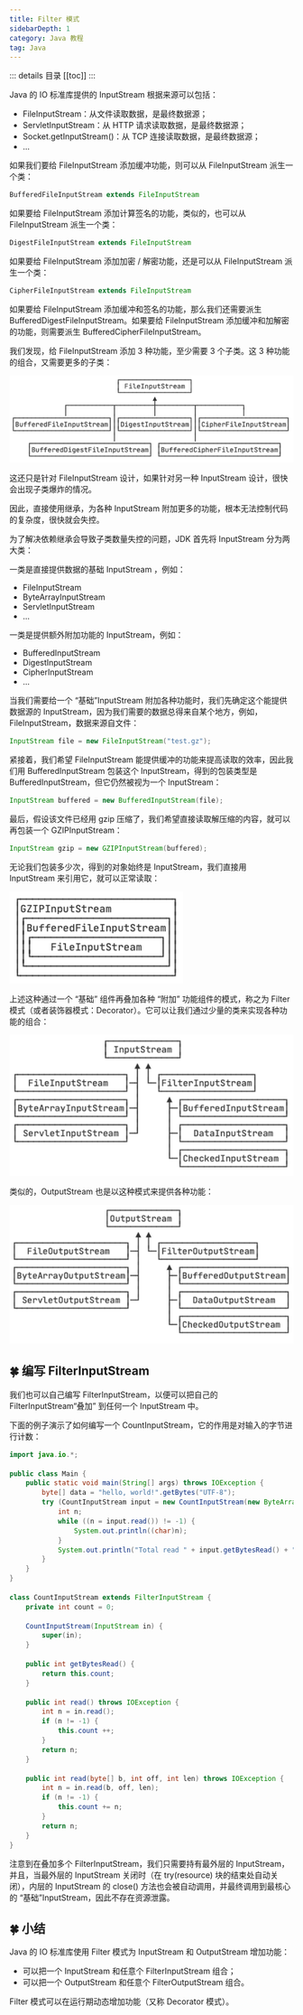 ```yaml
---
title: Filter 模式
sidebarDepth: 1
category: Java 教程
tag: Java
---
```


::: details 目录
[[toc]]
:::


Java 的 IO 标准库提供的 InputStream 根据来源可以包括：

- FileInputStream：从文件读取数据，是最终数据源；
- ServletInputStream：从 HTTP 请求读取数据，是最终数据源；
- Socket.getInputStream()：从 TCP 连接读取数据，是最终数据源；
- ...

如果我们要给 FileInputStream 添加缓冲功能，则可以从 FileInputStream 派生一个类：

```java
BufferedFileInputStream extends FileInputStream
```

如果要给 FileInputStream 添加计算签名的功能，类似的，也可以从 FileInputStream 派生一个类：

```java
DigestFileInputStream extends FileInputStream
```

如果要给 FileInputStream 添加加密 / 解密功能，还是可以从 FileInputStream 派生一个类：

```java
CipherFileInputStream extends FileInputStream
```


如果要给 FileInputStream 添加缓冲和签名的功能，那么我们还需要派生 BufferedDigestFileInputStream。如果要给 FileInputStream 添加缓冲和加解密的功能，则需要派生 BufferedCipherFileInputStream。

我们发现，给 FileInputStream 添加 3 种功能，至少需要 3 个子类。这 3 种功能的组合，又需要更多的子类：

![20221123213034](assets/20221123213034.png)

这还只是针对 FileInputStream 设计，如果针对另一种 InputStream 设计，很快会出现子类爆炸的情况。

因此，直接使用继承，为各种 InputStream 附加更多的功能，根本无法控制代码的复杂度，很快就会失控。

为了解决依赖继承会导致子类数量失控的问题，JDK 首先将 InputStream 分为两大类：

一类是直接提供数据的基础 InputStream ，例如：

- FileInputStream
- ByteArrayInputStream
- ServletInputStream
- ...

一类是提供额外附加功能的 InputStream，例如：

- BufferedInputStream
- DigestInputStream
- CipherInputStream
- ...


当我们需要给一个 “基础”InputStream 附加各种功能时，我们先确定这个能提供数据源的 InputStream，因为我们需要的数据总得来自某个地方，例如，FileInputStream，数据来源自文件：

```java
InputStream file = new FileInputStream("test.gz");
```

紧接着，我们希望 FileInputStream 能提供缓冲的功能来提高读取的效率，因此我们用 BufferedInputStream 包装这个 InputStream，得到的包装类型是 BufferedInputStream，但它仍然被视为一个 InputStream：

```java
InputStream buffered = new BufferedInputStream(file);
```

最后，假设该文件已经用 gzip 压缩了，我们希望直接读取解压缩的内容，就可以再包装一个 GZIPInputStream：

```java
InputStream gzip = new GZIPInputStream(buffered);
```

无论我们包装多少次，得到的对象始终是 InputStream，我们直接用 InputStream 来引用它，就可以正常读取：

![20221123213203](assets/20221123213203.png)

上述这种通过一个 “基础” 组件再叠加各种 “附加” 功能组件的模式，称之为 Filter 模式（或者装饰器模式：Decorator）。它可以让我们通过少量的类来实现各种功能的组合：

![20221123213231](assets/20221123213231.png)

类似的，OutputStream 也是以这种模式来提供各种功能：

![20221123213259](assets/20221123213259.png)


## 🍀 编写 FilterInputStream

我们也可以自己编写 FilterInputStream，以便可以把自己的 FilterInputStream“叠加” 到任何一个 InputStream 中。

下面的例子演示了如何编写一个 CountInputStream，它的作用是对输入的字节进行计数：


```java
import java.io.*;

public class Main {
    public static void main(String[] args) throws IOException {
        byte[] data = "hello, world!".getBytes("UTF-8");
        try (CountInputStream input = new CountInputStream(new ByteArrayInputStream(data))) {
            int n;
            while ((n = input.read()) != -1) {
                System.out.println((char)n);
            }
            System.out.println("Total read " + input.getBytesRead() + " bytes");
        }
    }
}

class CountInputStream extends FilterInputStream {
    private int count = 0;

    CountInputStream(InputStream in) {
        super(in);
    }

    public int getBytesRead() {
        return this.count;
    }

    public int read() throws IOException {
        int n = in.read();
        if (n != -1) {
            this.count ++;
        }
        return n;
    }

    public int read(byte[] b, int off, int len) throws IOException {
        int n = in.read(b, off, len);
        if (n != -1) {
            this.count += n;
        }
        return n;
    }
}
```


注意到在叠加多个 FilterInputStream，我们只需要持有最外层的 InputStream，并且，当最外层的 InputStream 关闭时（在 try(resource) 块的结束处自动关闭），内层的 InputStream 的 close() 方法也会被自动调用，并最终调用到最核心的 “基础”InputStream，因此不存在资源泄露。


## 🍀 小结

Java 的 IO 标准库使用 Filter 模式为 InputStream 和 OutputStream 增加功能：

- 可以把一个 InputStream 和任意个 FilterInputStream 组合；
- 可以把一个 OutputStream 和任意个 FilterOutputStream 组合。

Filter 模式可以在运行期动态增加功能（又称 Decorator 模式）。

